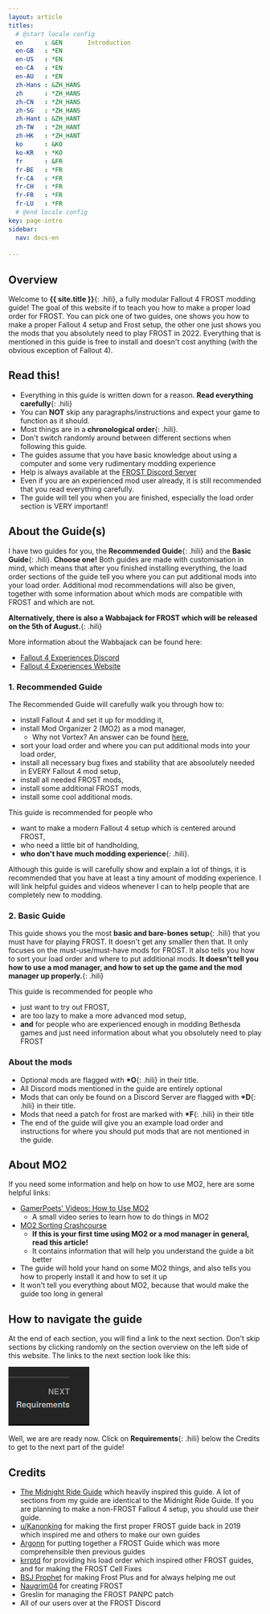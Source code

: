 ```yaml
---
layout: article
titles:
  # @start locale config
  en      : &EN       Introduction
  en-GB   : *EN
  en-US   : *EN
  en-CA   : *EN
  en-AU   : *EN
  zh-Hans : &ZH_HANS  
  zh      : *ZH_HANS
  zh-CN   : *ZH_HANS
  zh-SG   : *ZH_HANS
  zh-Hant : &ZH_HANT  
  zh-TW   : *ZH_HANT
  zh-HK   : *ZH_HANT
  ko      : &KO       
  ko-KR   : *KO
  fr      : &FR       
  fr-BE   : *FR
  fr-CA   : *FR
  fr-CH   : *FR
  fr-FR   : *FR
  fr-LU   : *FR
  # @end locale config
key: page-intro
sidebar:
  nav: docs-en

---
```


## Overview
Welcome to **{{ site.title }}**{: .hili}, a fully modular Fallout 4 FROST modding guide!
The goal of this website if to teach you how to make a proper load order for FROST.
You can pick one of two guides, one shows you how to make a proper Fallout 4 setup and Frost setup, the other one just shows you the mods that you absolutely need to play FROST in 2022. Everything that is mentioned in this guide is free to install and doesn't cost anything (with the obvious exception of Fallout 4).


## Read this!
* Everything in this guide is written down for a reason. **Read everything carefully**{: .hili}
* You can **NOT** skip any paragraphs/instructions and expect your game to function as it should.
* Most things are in a **chronological order**{: .hili}.
* Don't switch randomly around between different sections when following this guide.
* The guides assume that you have basic knowledge about using a computer and some very rudimentary modding experience
* Help is always available at the [FROST Discord Server](https://discord.com/invite/BaKsm7Fn4A)
* Even if you are an experienced mod user already, it is still recommended that you read everything carefully.
* The guide will tell you when you are finished, especially the load order section is VERY important!



## About the Guide(s)
I have two guides for you, the **Recommended Guide**{: .hili} and the **Basic Guide**{: .hili}. 
**Choose one!**
Both guides are made with customisation in mind, which means that after you finished installing everything, the load order sections of the guide tell you where you can put additional mods into your load order. Additional mod recommendations will also be given, together with some information about which mods are compatible with FROST and which are not.

**Alternatively, there is also a Wabbajack for FROST which will be released on the 5th of August.**{: .hili}

More information about the Wabbajack can be found here:

* [Fallout 4 Experiences Discord](https://discord.gg/strraNQxEQ)
* [Fallout 4 Experiences Website](https://www.fallout4experiences.com/)

### 1. Recommended Guide
The Recommended Guide will carefully walk you through how to: 
* install Fallout 4 and set it up for modding it,
* install Mod Organizer 2 (MO2) as a mod manager,
  * Why not Vortex? An answer can be found [here](./faq.html#why-are-there-only-instructions-for-mo2-but-not-vortex),
* sort your load order and where you can put additional mods into your load order,
* install all necessary bug fixes and stability that are absoolutely needed in EVERY Fallout 4 mod setup,
* install all needed FROST mods,
* install some additional FROST mods,
* install some cool additional mods.

This guide is recommended for people who 
* want to make a modern Fallout 4 setup which is centered around FROST,
* who need a little bit of handholding,
* **who don't have much modding experience**{: .hili}.

Although this guide is will carefully show and explain a lot of things, it is recommended that you have at least a tiny amount of modding experience. I will link helpful guides and videos whenever I can to help people that are completely new to modding.


### 2. Basic Guide
This guide shows you the most **basic and bare-bones setup**{: .hili} that you must have for playing FROST. It doesn't get any smaller then that.
It only focuses on the must-use/must-have mods for FROST. It also tells you how to sort your load order and where to put additional mods. **It doesn't tell you how to use a mod manager, and how to set up the game and the mod manager up properly.**{: .hili}

This guide is recommended for people who 
* just want to try out FROST,
* are too lazy to make a more advanced mod setup,
* **and** for people who are experienced enough in modding Bethesda games and just need information about what you obsolutely need to play FROST

### About the mods
* Optional mods are flagged with **\*O**{: .hili} in their title.
* All Discord mods mentioned in the guide are entirely optional
* Mods that can only be found on a Discord Server are flagged with **\*D**{: .hili} in their title.
* Mods that need a patch for frost are marked with **\*F**{: .hili} in their title
* The end of the guide will give you an example load order and instructions for where you should put mods that are not mentioned in the guide.

## About MO2
If you need some information and help on how to use MO2, here are some helpful links:
* [GamerPoets' Videos: How to Use MO2](https://www.youtube.com/playlist?list=PLlN8weLk86Xh3ue76x2ibqtmMramwQmHB)
  * A small video series to learn how to do things in MO2
* [MO2 Sorting Crashcourse](https://github.com/sower-j/modding-guides/blob/main/mo2-sorting-crashcourse.md)
  * **If this is your first time using MO2 or a mod manager in general, read this article!** 
  * It contains information that will help you understand the guide a bit better
* The guide will hold your hand on some MO2 things, and also tells you how to properly install it and how to set it up
* It won't tell you everything about MO2, because that would make the guide too long in general


## How to navigate the guide
At the end of each section, you will find a link to the next section. 
Don't skip sections by clicking randomly on the section overview on the left side of this website.
The links to the next section look like this:

![Navigation Picture](./assets/images/navigation_next.png)

Well, we are are ready now. Click on **Requirements**{: .hili} below the Credits to get to the next part of the guide!


## Credits
- [The Midnight Ride Guide](https://themidnightride.github.io/index.html) which heavily inspired this guide. A lot of sections from my guide are identical to the Midnight Ride Guide. If you are planning to make a non-FROST Fallout 4 setup, you should use their guide.
- [u/Kanonking](https://www.reddit.com/user/Kanonking) for making the first proper FROST guide back in 2019 which inspired me and others to make our own guides
- [Argonn](https://www.nexusmods.com/fallout4/users/37574150?tab=user+files) for putting together a FROST Guide which was more comprehensible then previous guides
- [krrptd](https://www.nexusmods.com/fallout4/users/35409570) for providing his load order which inspired other FROST guides, and for making the FROST Cell Fixes
- [BSJ Prophet](https://www.nexusmods.com/fallout4/users/103241948) for making Frost Plus and for always helping me out
- [Naugrim04](https://www.nexusmods.com/fallout4/users/6324000) for creating FROST
- Greslin for managing the FROST PANPC patch
- All of our users over at the FROST Discord